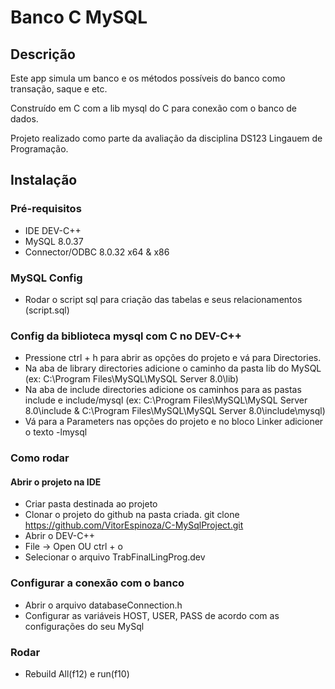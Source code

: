 # Banco C MySQL

## Descrição

Este app simula um banco e os métodos possíveis do banco como transação, saque e etc.

Construído em C com a lib mysql do C para conexão com o banco de dados.

Projeto realizado como parte da avaliação da disciplina DS123 Lingauem de Programação.

## Instalação

### Pré-requisitos

 - IDE DEV-C++
 - MySQL 8.0.37
 - Connector/ODBC 8.0.32 x64 & x86

### MySQL Config

 - Rodar o script sql para criação das tabelas e seus relacionamentos (script.sql)

### Config da biblioteca mysql com C no DEV-C++

 - Pressione ctrl + h para abrir as opções do projeto e vá para Directories.
 - Na aba de library directories adicione o caminho da pasta lib do MySQL (ex: C:\Program Files\MySQL\MySQL Server 8.0\lib)
 - Na aba de include directories adicione os caminhos para as pastas include e include/mysql (ex: C:\Program Files\MySQL\MySQL Server 8.0\include & C:\Program Files\MySQL\MySQL Server 8.0\include\mysql)
 - Vá para a Parameters nas opções do projeto e no bloco Linker adicioner o texto -lmysql

### Como rodar

 #### Abrir o projeto na IDE
 - Criar pasta destinada ao projeto
 - Clonar o projeto do github na pasta criada. git clone https://github.com/VitorEspinoza/C-MySqlProject.git
 - Abrir o DEV-C++
 - File -> Open OU ctrl + o
 - Selecionar o arquivo TrabFinalLingProg.dev

 ### Configurar a conexão com o banco
 - Abrir o arquivo databaseConnection.h
 - Configurar as variáveis HOST, USER, PASS de acordo com as configurações do seu MySql

 ### Rodar
 - Rebuild All(f12) e run(f10)

